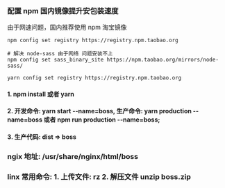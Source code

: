 ### 配置 npm 国内镜像提升安包装速度

由于网速问题，国内推荐使用 npm 淘宝镜像

```shell
npm config set registry https://registry.npm.taobao.org

# 解决 node-sass 由于网络 问题安装不上
npm config set sass_binary_site https://npm.taobao.org/mirrors/node-sass/

yarn config set registry https://registry.npm.taobao.org
```

#### 1. npm install 或者 yarn

#### 2. 开发命令: yarn start --name=boss, 生产命令: yarn production --name=boss 或者 npm run production --name=boss;

#### 3. 生产代码: dist => boss

### ngix 地址: /usr/share/nginx/html/boss

### linx 常用命令: 1. 上传文件: rz 2. 解压文件 unzip boss.zip
